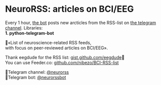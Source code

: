 # NeuroRSS: articles on BCI/EEG
Every 1 hour, [the bot](https://www.t.me/neurorss"@neurorssbot") posts new arcticles from the RSS-list on [the telegram channel](https://www.t.me/neurorss"@neurorss").
Libraries:   
**1. python-telegram-bot**

🧠«List of neuroscience-related RSS feeds,  
with focus on peer-reviewed articles on BCI/EEG».  

Thank eegdude for the RSS list: [gist.github.com/eegdude](https://gist.github.com/eegdude/81fc1dbf7473f83d31750c55d5bbd510)👏  
You can use Feeder.co: [github.com/nibezo/BCI-RSS-list](https://github.com/nibezo/BCI-RSS-list)

📰Telegram channel: [@neurorss](https://t.me/neurorss"@neurorss")   
🤖Telegram bot: [@neurorssbot](https://t.me/neurorssbot"@neurorssbot")
